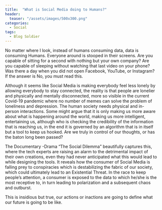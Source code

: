 ```yaml
---
title:  "What is Social Media doing to Humans?"
header:
  teaser: "/assets/images/500x300.png"
categories: 
  - Social
tags:
  - Blog Soldier
---
```


No matter where I look, instead of humans consuming data, data is consuming Humans. Everyone around is stooped in their screens. Are you capable of sitting for a second with nothing but your own company? Are you capable of sleeping without watching that last video on your phone? Was there a day when you did not open Facebook, YouTube, or Instagram? If the answer is No, you must read this.

Although it seems like Social Media is making everybody feel less lonely by allowing everybody to stay connected, the reality is that people are lonelier and physically and mentally disconnected, more so visible in the current Covid-19 pandemic where no number of memes can solve the problem of loneliness and depression. The human society needs physical and in-person interactions. Some might argue that it is only making us more aware about what is happening around the world, making us more intelligent, entertaining us, although who is checking the credibility of the information that is reaching us, in the end it is governed by an algorithm that is in itself but a tool to keep us hooked. Are we truly in control of our thoughts, or has the baton long been passed?

The Documentary -Drama “The Social Dilemma” beautifully captures this, where the tech experts are raising an alarm to the detrimental impact of their own creations, even they had never anticipated what this would lead to while designing the tools. It reveals how the consumer of Social Media is falling prey to conspiracies which is destabilizing the fabric of our society, which could ultimately lead to an Existential Threat. In the race to keep people’s attention, a consumer is exposed to the data to which he/she is the most receptive to, in turn leading to polarization and a subsequent chaos and outburst.

This is insidious but true, our actions or inactions are going to define what our future is going to be like.
